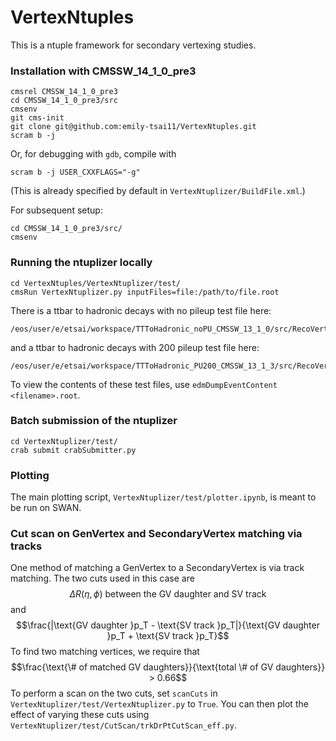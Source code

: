 # VertexNtuples

This is a ntuple framework for secondary vertexing studies.

### Installation with CMSSW_14_1_0_pre3
```
cmsrel CMSSW_14_1_0_pre3
cd CMSSW_14_1_0_pre3/src
cmsenv
git cms-init
git clone git@github.com:emily-tsai11/VertexNtuples.git
scram b -j
```
Or, for debugging with `gdb`, compile with
```
scram b -j USER_CXXFLAGS="-g"
```
(This is already specified by default in `VertexNtuplizer/BuildFile.xml`.)

For subsequent setup:
```
cd CMSSW_14_1_0_pre3/src/
cmsenv
```

### Running the ntuplizer locally
```
cd VertexNtuples/VertexNtuplizer/test/
cmsRun VertexNtuplizer.py inputFiles=file:/path/to/file.root
```
There is a ttbar to hadronic decays with no pileup test file here:
```
/eos/user/e/etsai/workspace/TTToHadronic_noPU_CMSSW_13_1_0/src/RecoVertex/AdaptiveVertexFinder/test/TTToHadronic_noPU_slimmed.root
```
and a ttbar to hadronic decays with 200 pileup test file here:
```
/eos/user/e/etsai/workspace/TTToHadronic_PU200_CMSSW_13_1_3/src/RecoVertex/AdaptiveVertexFinder/test/TTToHadronic_PU200_slimmed.root
```
To view the contents of these test files, use `edmDumpEventContent <filename>.root`.

### Batch submission of the ntuplizer
```
cd VertexNtuplizer/test/
crab submit crabSubmitter.py
```

### Plotting
The main plotting script, `VertexNtuplizer/test/plotter.ipynb`, is meant to be run on SWAN.

### Cut scan on GenVertex and SecondaryVertex matching via tracks
One method of matching a GenVertex to a SecondaryVertex is via track matching. The two cuts used in this case are
$$\Delta R(\eta, \phi) \text{ between the GV daughter and SV track}$$
and
$$\frac{|\text{GV daughter }p_T - \text{SV track }p_T|}{\text{GV daughter }p_T + \text{SV track }p_T}$$
To find two matching vertices, we require that
$$\frac{\text{\# of matched GV daughters}}{\text{total \# of GV daughters}} > 0.66$$
To perform a scan on the two cuts, set `scanCuts` in `VertexNtuplizer/test/VertexNtuplizer.py` to `True`. You can then plot the effect of varying these cuts using `VertexNtuplizer/test/CutScan/trkDrPtCutScan_eff.py`.
